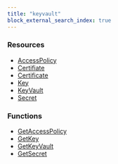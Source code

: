 ```yaml
---
title: "keyvault"
block_external_search_index: true
---
```


<!-- WARNING: this file was generated by Pulumi Docs Generator. -->
<!-- Do not edit by hand unless you're certain you know what you are doing! -->

<style>
  table td p { margin-top: 0; margin-bottom: 0; }
</style>

<h3>Resources</h3>
<ul class="api">
    <li><a href="accesspolicy"><span class="symbol resource"></span>AccessPolicy</a></li>
    <li><a href="certifiate"><span class="symbol resource"></span>Certifiate</a></li>
    <li><a href="certificate"><span class="symbol resource"></span>Certificate</a></li>
    <li><a href="key"><span class="symbol resource"></span>Key</a></li>
    <li><a href="keyvault"><span class="symbol resource"></span>KeyVault</a></li>
    <li><a href="secret"><span class="symbol resource"></span>Secret</a></li>
</ul>

<h3>Functions</h3>
<ul class="api">
    <li><a href="getaccesspolicy"><span class="symbol datasource"></span>GetAccessPolicy</a></li>
    <li><a href="getkey"><span class="symbol datasource"></span>GetKey</a></li>
    <li><a href="getkeyvault"><span class="symbol datasource"></span>GetKeyVault</a></li>
    <li><a href="getsecret"><span class="symbol datasource"></span>GetSecret</a></li>
</ul>

